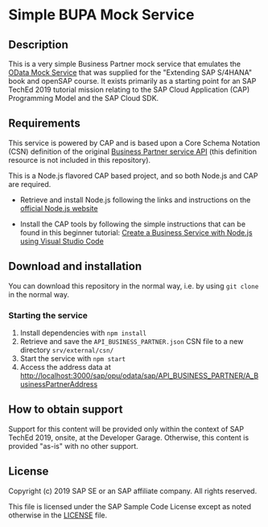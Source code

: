 # Simple BUPA Mock Service

## Description

This is a very simple Business Partner mock service that emulates the [OData Mock Service](https://sap.github.io/cloud-s4-sdk-book/pages/mock-odata.html) that was supplied for the "Extending SAP S/4HANA" book and openSAP course. It exists primarily as a starting point for an SAP TechEd 2019 tutorial mission relating to the SAP Cloud Application (CAP) Programming Model and the SAP Cloud SDK.

## Requirements

This service is powered by CAP and is based upon a Core Schema Notation (CSN) definition of the original [Business Partner service API](https://api.sap.com/api/API_BUSINESS_PARTNER/overview) (this definition resource is not included in this repository).

This is a Node.js flavored CAP based project, and so both Node.js and CAP are required.

- Retrieve and install Node.js following the links and instructions on the [official Node.js website](https://nodejs.org)

- Install the CAP tools by following the simple instructions that can be found in this beginner tutorial: [Create a Business Service with Node.js using Visual Studio Code](https://developers.sap.com/tutorials/cp-apm-nodejs-create-service.html)

## Download and installation

You can download this repository in the normal way, i.e. by using `git clone` in the normal way.

### Starting the service

1. Install dependencies with `npm install`
1. Retrieve and save the `API_BUSINESS_PARTNER.json` CSN file to a new directory `srv/external/csn/`
1. Start the service with `npm start`
1. Access the address data at <http://localhost:3000/sap/opu/odata/sap/API_BUSINESS_PARTNER/A_BusinessPartnerAddress>

## How to obtain support

Support for this content will be provided only within the context of SAP TechEd 2019, onsite, at the Developer Garage. Otherwise, this content is provided "as-is" with no other support.

## License

Copyright (c) 2019 SAP SE or an SAP affiliate company. All rights reserved.

This file is licensed under the SAP Sample Code License except as noted otherwise in the [LICENSE](LICENSE) file.

